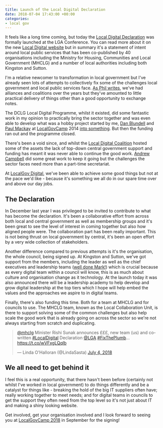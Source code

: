```yaml
---
title: Launch of the Local Digital Declaration
date: 2018-07-04 17:43:00 +00:00
categories:
- local gov
---
```


It feels like a long time coming, but today the [Local Digital Declaration](https://localdigital.gov.uk/declaration) was formally launched at the LGA Conference. You can read more about it on the new [Local Digital website](https://localdigital.gov.uk) but in summary it's a statement of intent around local public services that has been co-published by 40 organisations including the Ministry for Housing, Communities and Local Government (MHCLG) and a number of local authorities including both Kingston and Sutton.

I'm a relative newcomer to transformation in local government but I've already seen lots of attempts to collectively fix some of the challenges local government and local public services face. [As Phil writes](http://philrumens.blogspot.com/2018/07/the-local-digital-declaration.html), we've had alliances and coalitions over the years but they've amounted to little practical delivery of things other than a good opportunity to exchange notes.

The DCLG Local Digital Programme, whilst it existed, did some fantastic work in my opinion to practically bring the sector together and was even able to develop what was a hobby project started by me, [Dan Blundell](https://twitter.com/danblundell) and [Paul Mackay](https://twitter.com/pmackay) at [LocalGovCamp](https://localgov.digital/localgovcamp) 2014 [into something](https://www.localdigitalcoalition.uk/product/local-waste-service-standards-project/). But then the funding ran out and the programme closed.

There's been a void since, and whilst the [Local Digital Coalition](https://www.localdigitalcoalition.uk/) hosted some of the assets the lack of top-down central government support and funding has meant it was never able to continue the good work. [Andrew Campbell](https://twitter.com/andrewcambeul) did some great work to keep it going but the challenges the sector faces need more than a part-time secretariat.

At [LocalGov Digital](https://localgov.digital/), we've been able to achieve some good things but not at the pace we'd like - because it's something we all do in our spare time over and above our day jobs.

## The Declaration

In December last year I was privileged to be invited to contribute to what has become the declaration. It's been a collaborative effort from across both local and central government as well as membership groups and it's been great to see the level of interest in coming together but also how aligned people were. The collaboration part has been really important. This is not being thrust on local government by central, it's been an open effort by a very wide collection of stakeholders.

Another difference compared to previous attempts is it's the organisation, the whole council, being signed up. At Kingston and Sutton, we've got support from the members, including the leader as well as the chief executives and leadership teams ([well done Mark!](https://twitter.com/marklumley)) which is crucial because as every digital team within a council will know, this is as much about culture and organisation change as it technology. At the launch today it was also announced there will be a leadership academy to help develop and grow digital leadership at the top tiers which I hope will help embed the values and the approaches we aspire to in digital teams.

Finally, there's also funding this time. Both for a team at MHCLG and for councils to use. The MHCLG team, known as the Local Collaboration Unit, is there to support solving some of the common challenges but also help scale the good work that is already going on across the sector so we're not always starting from scratch and duplicating.

<blockquote class="twitter-tweet" data-lang="en"><p lang="en" dir="ltr"><a href="https://twitter.com/mhclg?ref_src=twsrc%5Etfw">@mhclg</a> Minister Rishi Sunak announces £££, new team (us) and co-written <a href="https://twitter.com/hashtag/LocalDigital?src=hash&amp;ref_src=twsrc%5Etfw">#LocalDigital</a> Declaration <a href="https://twitter.com/LGA?ref_src=twsrc%5Etfw">@LGA</a> <a href="https://twitter.com/hashtag/FixThePlumb?src=hash&amp;ref_src=twsrc%5Etfw">#FixThePlumb</a>… <a href="https://t.co/wVFxgLQqIb">https://t.co/wVFxgLQqIb</a></p>&mdash; Linda O&#39;Halloran (@LindaSasta) <a href="https://twitter.com/LindaSasta/status/1014538755527458816?ref_src=twsrc%5Etfw">July 4, 2018</a></blockquote>
<script async src="https://platform.twitter.com/widgets.js" charset="utf-8"></script>

## We all need to get behind it

I feel this is a real opportunity, that there hasn't been before (certainly not whilst I've worked in local government) to do things differently and be a catalyst for things like - breaking the hold of the big IT suppliers often have; really working together to meet needs; and for digital teams in councils to get the support they often need from the top level so it's not just about IT and making a shiny looking website.

Get involved, get your organisation involved and I look forward to seeing you at [LocalGovCamp 2018](https://localgov.digital/localgovcamp) in September for the signing!
